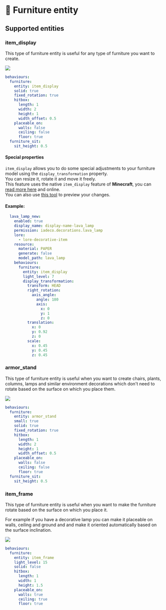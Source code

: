 # 🧊 Furniture entity

## Supported entities

### item\_display

This type of furniture entity is useful for any type of furniture you want to create.

![](<../../../.gitbook/assets/image (47) (1) (1) (1) (2).png>)

```yaml
behaviours:
  furniture:
    entity: item_display
    solid: true
    fixed_rotation: true
    hitbox:
      length: 1
      width: 2
      height: 1
      width_offset: 0.5
    placeable_on:
      walls: false
      ceiling: false
      floor: true
  furniture_sit:
    sit_height: 0.5
```

#### Special properties

`item_display` allows you to do some special adjustments to your furniture model using the `display_transformation` property.\
You can resize it, rotate it and move it freely.\
This feature uses the native `item_display` feature of **Minecraft**, you can [read more here](https://www.youtube.com/watch?v=bwPWfUbcZxE) and online.\
You can also use [this tool](https://misode.github.io/transformation/) to preview your changes.

#### Example:

```yaml
  lava_lamp_new:
    enabled: true
    display_name: display-name-lava_lamp
    permission: iadeco.decorations.lava_lamp
    lore:
      - lore-decorative-item
    resource:
      material: PAPER
      generate: false
      model_path: lava_lamp
    behaviours:
      furniture:
        entity: item_display
        light_level: 7
        display_transformation:
          transform: HEAD
          right_rotation:
            axis_angle:
              angle: 180
              axis:
                x: 0
                y: 1
                z: 0
          translation:
            x: 0
            y: 0.92
            z: 0
          scale:
            x: 0.45
            y: 0.45
            z: 0.45
```

### armor\_stand

This type of furniture entity is useful when you want to create chairs, plants, columns, lamps and similar environment decorations which don't need to rotate based on the surface on which you place them.

![](<../../../.gitbook/assets/image (47) (1) (1) (1) (2).png>)

```yaml
behaviours:
  furniture:
    entity: armor_stand
    small: true
    solid: true
    fixed_rotation: true
    hitbox:
      length: 1
      width: 2
      height: 1
      width_offset: 0.5
    placeable_on:
      walls: false
      ceiling: false
      floor: true
  furniture_sit:
    sit_height: 0.5
```

### item\_frame

This type of furniture entity is useful when you want to make the furniture rotate based on the surface on which you place it.

For example if you have a decorative lamp you can make it placeable on walls, ceiling and ground and and make it oriented automatically based on the surface inclination.

![](<../../../.gitbook/assets/image (43) (1) (1) (1) (1) (1).png>)

```yaml
behaviours:
  furniture:
    entity: item_frame
    light_level: 15
    solid: false
    hitbox:
      length: 1
      width: 1
      height: 1.5
    placeable_on:
      walls: true
      ceiling: true
      floor: true
```
